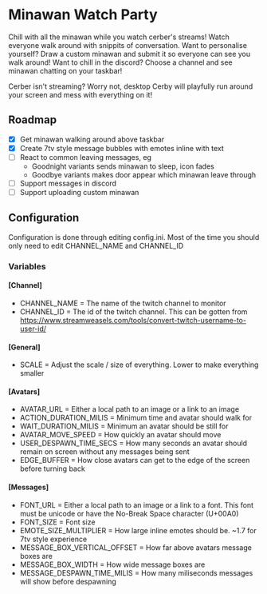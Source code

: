 # Minawan Watch Party

Chill with all the minawan while you watch cerber's streams! Watch everyone walk around with snippits of conversation.
Want to personalise yourself? Draw a custom minawan and submit it so everyone can see you walk around!
Want to chill in the discord? Choose a channel and see minawan chatting on your taskbar!

Cerber isn't streaming? Worry not, desktop Cerby will playfully run around your screen and mess with everything on it!

## Roadmap

- [x] Get minawan walking around above taskbar
- [x] Create 7tv style message bubbles with emotes inline with text
- [ ] React to common leaving messages, eg
    - Goodnight variants sends minawan to sleep, icon fades
    - Goodbye variants makes door appear which minawan leave through
- [ ] Support messages in discord
- [ ] Support uploading custom minawan

## Configuration

Configuration is done through editing config.ini. Most of the time you should only need to edit CHANNEL_NAME and CHANNEL_ID

### Variables

#### [Channel]
- CHANNEL_NAME = The name of the twitch channel to monitor
- CHANNEL_ID = The id of the twitch channel. This can be gotten from https://www.streamweasels.com/tools/convert-twitch-username-to-user-id/

#### [General]
- SCALE = Adjust the scale / size of everything. Lower to make everything smaller

#### [Avatars]
- AVATAR_URL = Either a local path to an image or a link to an image
- ACTION_DURATION_MILIS = Minimum time and avatar should walk for
- WAIT_DURATION_MILIS = Minimum an avatar should be still for
- AVATAR_MOVE_SPEED = How quickly an avatar should move
- USER_DESPAWN_TIME_SECS = How many seconds an avatar should remain on screen without any messages being sent
- EDGE_BUFFER = How close avatars can get to the edge of the screen before turning back

#### [Messages]
- FONT_URL = Either a local path to an image or a link to a font. This font must be unicode or have the No-Break Space character (U+00A0)
- FONT_SIZE = Font size
- EMOTE_SIZE_MULTIPLIER = How large inline emotes should be. ~1.7 for 7tv style experience
- MESSAGE_BOX_VERTICAL_OFFSET = How far above avatars message boxes are
- MESSAGE_BOX_WIDTH = How wide message boxes are
- MESSAGE_DESPAWN_TIME_MILIS = How many miliseconds messages will show before despawning